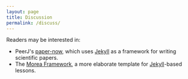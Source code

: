 ```yaml
---
layout: page
title: Discussion
permalink: /discuss/
---
```

Readers may be interested in:

*   PeerJ's [paper-now], which uses [Jekyll][jekyll] as a framework for writing scientific papers.
*   The [Morea Framework][morea],
    a more elaborate template for [Jekyll][jekyll]-based lessons.

[jekyll]: http://jekyllrb.com/
[morea]: https://morea-framework.github.io/
[paper-now]: https://github.com/PeerJ/paper-now
